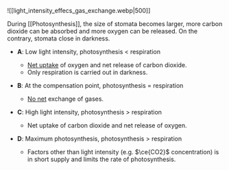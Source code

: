 ![[light_intensity_effecs_gas_exchange.webp|500]]

During [[Photosynthesis]], the size of stomata becomes larger, more carbon dioxide can be absorbed and more oxygen can be released. On the contrary, stomata close in darkness.

- **A**: Low light intensity, photosynthesis < respiration
	- <u>Net uptake</u> of oxygen and net release of carbon dioxide.
	- Only respiration is carried out in darkness.

- **B**: At the compensation point, photosynthesis = respiration
	- <u>No net</u> exchange of gases.

- **C**: High light intensity, photosynthesis > respiration
	- Net uptake of carbon dioxide and net release of oxygen.

- **D**: Maximum photosynthesis, photosynthesis > respiration
	- Factors other than light intensity (e.g. $\ce{CO2}$ concentration) is in short supply and limits the rate of photosynthesis.
